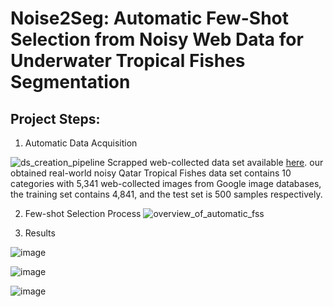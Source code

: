 # Noise2Seg: Automatic Few-Shot Selection from Noisy Web Data for Underwater Tropical Fishes Segmentation
## Project Steps:
1. Automatic Data Acquisition


![ds_creation_pipeline](https://github.com/GilalNauman/Automatic-Few-shot-Selction-ISNCC/assets/62802429/1edac4cf-04ef-4a86-9073-fd3492789821)
Scrapped web-collected data set available [here](https://www.kaggle.com/datasets/naumanullah/qatar-tropical-fishes-10-qtf-10). our obtained real-world noisy Qatar Tropical Fishes data set contains 10 categories with 5,341 web-collected images from Google image databases, the training set contains 4,841, and the test set is 500 samples respectively.

2. Few-shot Selection Process
![overview_of_automatic_fss](https://github.com/GilalNauman/Automatic-Few-shot-Selction-ISNCC/assets/62802429/6522c2b2-5e4d-4f7d-a152-d0f40fd42695)

3. Results

![image](https://github.com/GilalNauman/Automatic-Few-shot-Selction-ISNCC/assets/62802429/6d851396-f3d6-4a97-8878-035887e56dc7)


![image](https://github.com/GilalNauman/Automatic-Few-shot-Selction-ISNCC/assets/62802429/8220d015-3801-4724-81d3-d96e8c2b5e56)


![image](https://github.com/GilalNauman/Automatic-Few-shot-Selction-ISNCC/assets/62802429/cd79299e-7e8f-4715-b710-84c4251567da)
